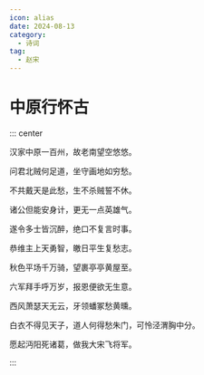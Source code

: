 ```yaml
---
icon: alias
date: 2024-08-13
category:
  - 诗词
tag:
  - 赵宋
---
```


# 中原行怀古

<!-- more -->


::: center 

汉家中原一百州，故老南望空悠悠。

问君北贼何足道，坐守画地如穷愁。

不共戴天是此愁，生不杀贼誓不休。

诸公但能安身计，更无一点英雄气。

遂令多士皆沉醉，绝口不复言时事。

恭维主上天勇智，皦日平生复愁志。

秋色平场千万骑，望裹亭亭黄屋至。

六军拜手呼万岁，报恩便欲无生意。

西风萧瑟天无云，牙领蟠冢愁黄曛。

白衣不得见天子，道人何得愁朱门，可怜泾渭胸中分。

愿起沔阳死诸葛，做我大宋飞将军。

:::